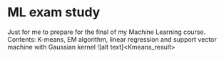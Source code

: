 # ML exam study
Just for me to prepare for the final of my Machine Learning course.
<br>Contents: K-means, EM algorithm, linear regression and support vector machine with Gaussian kernel 
![alt text]<Kmeans_result>
